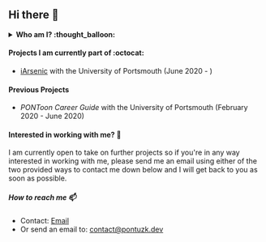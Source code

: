 ## Hi there 👋

<details>
  <summary><b> Who am I? :thought_balloon: </b></summary>
I am a 20 year old software developer currently living in Portsmouth, UK. I am originally from Sweden but I moved here to study for a Bachelors in Software Engineering and I am as of writing this, at the end of my first year and start of my second year. I have been programming for about 4 years using a multitude of languages, all of which you may find here on my Github Profile. I spent a majority of my time developing and designing games but my passion lies with developing software.
</details>

#### Projects I am currently part of :octocat:
* [iArsenic](https://github.com/portsoc/iArsenic) with the University of Portsmouth (June 2020 - )

#### Previous Projects
* _PONToon Career Guide_ with the University of Portsmouth (February 2020 - June 2020)

#### Interested in working with me? 🔭
I am currently open to take on further projects so if you're in any way interested in working with me, please send me an email using either of the two provided ways to contact me down below and I will get back to you as soon as possible.
##### How to reach me 📫
- Contact: [Email](mailto:contact@pontuzk.dev?subject=[GitHub]%20Work%20with%20me)
- Or send an email to: contact@pontuzk.dev
